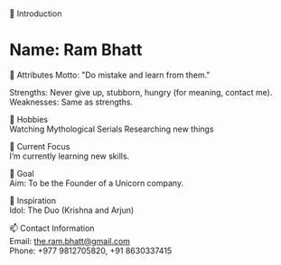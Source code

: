 <h1><!--- Hello Everyone! ---> </h1>
👋 Introduction
<h1>Name: Ram Bhatt </h1>

🌟 Attributes
Motto: "Do mistake and learn from them." <br>

Strengths: Never give up, stubborn, hungry (for meaning, contact me). <br>
Weaknesses: Same as strengths. <br>

👀 Hobbies <br>
Watching Mythological Serials
Researching new things

🌱 Current Focus <br>
I’m currently learning new skills.

🎯 Goal <br>
Aim: To be the Founder of a Unicorn company.

👤 Inspiration <br>
Idol: The Duo (Krishna and Arjun)

📫 Contact Information <br>
Email: the.ram.bhatt@gmail.com <br>
Phone: +977 9812705820, +91 8630337415

